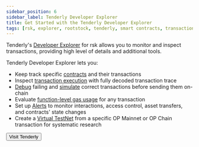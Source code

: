 ```yaml
---
sidebar_position: 6
sidebar_label: Tenderly Developer Explorer
title: Get Started with the Tenderly Developer Explorer
tags: [rsk, explorer, rootstock, tenderly, smart contracts, transactions, tools]
---
```


Tenderly's [Developer Explorer](https://docs.tenderly.co/developer-explorer?mtm_campaign=ext-docs&mtm_kwd=rsk) for rsk allows you to monitor and inspect transactions, providing high level of details and additional tools. 

Tenderly Developer Explorer lets you:
- Keep track specific [contracts](https://docs.tenderly.co/developer-explorer/contracts?mtm_campaign=ext-docs&mtm_kwd=rsk) and their transactions
- Inspect [transaction execution](https://docs.tenderly.co/developer-explorer/inspect-transaction?mtm_campaign=ext-docs&mtm_kwd=rsk) with fully decoded transaction trace
- [Debug](https://docs.tenderly.co/debugger?mtm_campaign=ext-docs&mtm_kwd=rsk) failing and [simulate](https://docs.tenderly.co/simulator-ui/using-simulation-ui?mtm_campaign=ext-docs&mtm_kwd=rsk) correct transactions before sending them on-chain
- Evaluate [function-level gas usage](https://docs.tenderly.co/debugger/gas-profiler?mtm_campaign=ext-docs&mtm_kwd=rsk) for any transaction
- Set up [Alerts](https://docs.tenderly.co/alerts/tutorials-and-quickstarts/alerting-quickstart-guide?mtm_campaign=ext-docs&mtm_kwd=rsk) to monitor interactions, access control, asset transfers, and contracts' state changes
- Create a [Virtual TestNet](https://docs.tenderly.co/virtual-testnets?mtm_campaign=ext-docs&mtm_kwd=rsk) from a specific OP Mainnet or OP Chain transaction for systematic research
  
<Button size="sm" href="https://tenderly.co/rootstock?mtm_campaign=ext-docs&mtm_kwd=rsk">Visit Tenderly</Button>